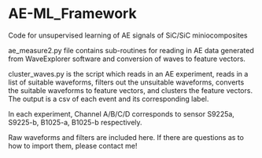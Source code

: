 # AE-ML_Framework
Code for unsupervised learning of AE signals of SiC/SiC miniocomposites

ae_measure2.py file contains sub-routines for reading in AE data generated from WaveExplorer software and conversion of waves to feature vectors.

cluster_waves.py is the script which reads in an AE experiment, reads in a list of suitable waveforms, filters out the unsuitable waveforms, converts the suitable
waveforms to feature vectors, and clusters the feature vectors. The output is a csv of each event and its corresponding label.

In each experiment, Channel A/B/C/D corresponds to sensor S9225a, S9225-b, B1025-a, B1025-b respectively.

Raw waveforms and filters are included here. If there are questions as to how to import them, please contact me!



